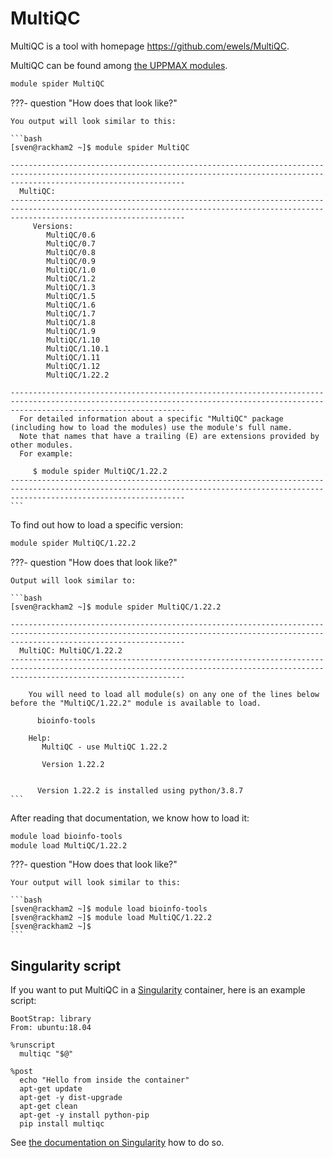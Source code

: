 # MultiQC

MultiQC is a tool with homepage <https://github.com/ewels/MultiQC>.

MultiQC can be found among [the UPPMAX modules](../cluster_guides/modules.md).

```bash
module spider MultiQC
```

???- question "How does that look like?"

    You output will look similar to this:

    ```bash
    [sven@rackham2 ~]$ module spider MultiQC

    -----------------------------------------------------------------------------------------------------------------------------------------------------------------------------------
      MultiQC:
    -----------------------------------------------------------------------------------------------------------------------------------------------------------------------------------
         Versions:
            MultiQC/0.6
            MultiQC/0.7
            MultiQC/0.8
            MultiQC/0.9
            MultiQC/1.0
            MultiQC/1.2
            MultiQC/1.3
            MultiQC/1.5
            MultiQC/1.6
            MultiQC/1.7
            MultiQC/1.8
            MultiQC/1.9
            MultiQC/1.10
            MultiQC/1.10.1
            MultiQC/1.11
            MultiQC/1.12
            MultiQC/1.22.2

    -----------------------------------------------------------------------------------------------------------------------------------------------------------------------------------
      For detailed information about a specific "MultiQC" package (including how to load the modules) use the module's full name.
      Note that names that have a trailing (E) are extensions provided by other modules.
      For example:

         $ module spider MultiQC/1.22.2
    -----------------------------------------------------------------------------------------------------------------------------------------------------------------------------------
    ```

To find out how to load a specific version:

```bash
module spider MultiQC/1.22.2
```

???- question "How does that look like?"

    Output will look similar to:

    ```bash
    [sven@rackham2 ~]$ module spider MultiQC/1.22.2

    -----------------------------------------------------------------------------------------------------------------------------------------------------------------------------------
      MultiQC: MultiQC/1.22.2
    -----------------------------------------------------------------------------------------------------------------------------------------------------------------------------------

        You will need to load all module(s) on any one of the lines below before the "MultiQC/1.22.2" module is available to load.

          bioinfo-tools

        Help:
           MultiQC - use MultiQC 1.22.2

           Version 1.22.2


          Version 1.22.2 is installed using python/3.8.7
    ```

After reading that documentation, we know how to load it:

```bash
module load bioinfo-tools
module load MultiQC/1.22.2
```

???- question "How does that look like?"

    Your output will look similar to this:

    ```bash
    [sven@rackham2 ~]$ module load bioinfo-tools
    [sven@rackham2 ~]$ module load MultiQC/1.22.2
    [sven@rackham2 ~]$
    ```

## Singularity script

If you want to put MultiQC in a [Singularity](singularity.md) container,
here is an example script:

```singularity
BootStrap: library
From: ubuntu:18.04

%runscript
  multiqc "$@"

%post
  echo "Hello from inside the container"
  apt-get update
  apt-get -y dist-upgrade
  apt-get clean
  apt-get -y install python-pip
  pip install multiqc
```

See [the documentation on Singularity](singularity.md)
how to do so.

